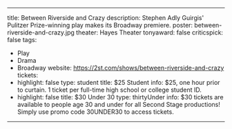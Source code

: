 
---
title: Between Riverside and Crazy
description: Stephen Adly Guirgis' Pulitzer Prize-winning play makes its Broadway premiere.
poster: between-riverside-and-crazy.jpg
theater: Hayes Theater
tonyaward: false
criticspick: false
tags: 
  - Play
  - Drama
  - Broadway
website: https://2st.com/shows/between-riverside-and-crazy
tickets:
  - highlight: false
    type: student
    title: $25 Student
    info: $25, one hour prior to curtain. 1 ticket per full-time high school or
      college student ID.
  - highlight: false
    title: $30 Under 30
    type: thirtyUnder
    info: $30 tickets are available to people age 30 and under for all Second Stage
      productions! Simply use promo code 30UNDER30 to access tickets.
---
